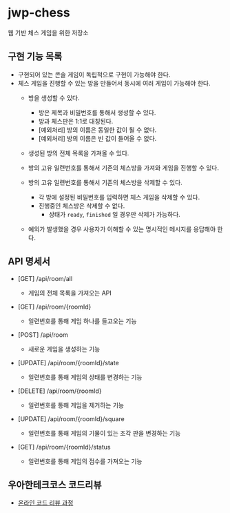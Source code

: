 # jwp-chess

웹 기반 체스 게임을 위한 저장소

## 구현 기능 목록

* 구현되어 있는 콘솔 게임이 독립적으로 구현이 가능해야 한다.
* 체스 게임을 진행할 수 있는 방을 만들어서 동시에 여러 게임이 가능해야 한다.
  * 방을 생성할 수 있다.
    * 방은 제목과 비밀번호를 통해서 생성할 수 있다.
    * 방과 체스판은 1:1로 대칭된다.
    * [예외처리] 방의 이름은 동일한 값이 될 수 없다.
    * [예외처리] 방의 이름은 빈 값이 들어올 수 없다.

  * 생성된 방의 전체 목록을 가져올 수 있다.

  * 방의 고유 일련번호를 통해서 기존의 체스방을 가져와 게임을 진행할 수 있다.

  * 방의 고유 일련번호를 통해서 기존의 체스방을 삭제할 수 있다.
    * 각 방에 설정된 비밀번호를 입력하면 체스 게임을 삭제할 수 있다.
    * 진행중인 체스방은 삭제할 수 없다.
      * 상태가 `ready`, `finished` 일 경우만 삭제가 가능하다.

  * 예외가 발생했을 경우 사용자가 이해할 수 있는 명시적인 메시지를 응답해야 한다.


## API 명세서

* [GET] /api/room/all
  * 게임의 전체 목록을 가져오는 API

* [GET] /api/room/{roomId}
  * 일련번호를 통해 게임 하나를 들고오는 기능

* [POST] /api/room
  * 새로운 게임을 생성하는 기능

* [UPDATE] /api/room/{roomId}/state
  * 일련번호를 통해 게임의 상태를 변경하는 기능

* [DELETE] /api/room/{roomId}
  * 일련번호를 통해 게임을 제거하는 기능

* [UPDATE] /api/room/{roomId}/square
  * 일련번호를 통해 게임의 기물이 있는 조각 판을 변경하는 기능

* [GET] /api/room/{roomId}/status
  * 일련번호를 통해 게임의 점수를 가져오는 기능


## 우아한테크코스 코드리뷰

- [온라인 코드 리뷰 과정](https://github.com/woowacourse/woowacourse-docs/blob/master/maincourse/README.md)
